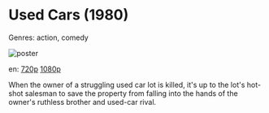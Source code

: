 # Used Cars (1980)

Genres: action, comedy

![poster](http://image.tmdb.org/t/p/w500/4ACb2pfLWN9keuvMuuEzo6XfLUo.jpg)

en:
  [720p](magnet:?xt=urn:btih:E64CBD2948E7B9DE62B3C881B1587B112FF47E5B&tr=udp://glotorrents.pw:6969/announce&tr=udp://tracker.opentrackr.org:1337/announce&tr=udp://torrent.gresille.org:80/announce&tr=udp://tracker.openbittorrent.com:80&tr=udp://tracker.coppersurfer.tk:6969&tr=udp://tracker.leechers-paradise.org:6969&tr=udp://p4p.arenabg.ch:1337&tr=udp://tracker.internetwarriors.net:1337)
  [1080p](magnet:?xt=urn:btih:B8ADED979C99B2F5A38C73EA09DA4165C4C4E974&tr=udp://glotorrents.pw:6969/announce&tr=udp://tracker.opentrackr.org:1337/announce&tr=udp://torrent.gresille.org:80/announce&tr=udp://tracker.openbittorrent.com:80&tr=udp://tracker.coppersurfer.tk:6969&tr=udp://tracker.leechers-paradise.org:6969&tr=udp://p4p.arenabg.ch:1337&tr=udp://tracker.internetwarriors.net:1337)
  


When the owner of a struggling used car lot is killed, it's up to the lot's hot-shot salesman to save the property from falling into the hands of the owner's ruthless brother and used-car rival.
